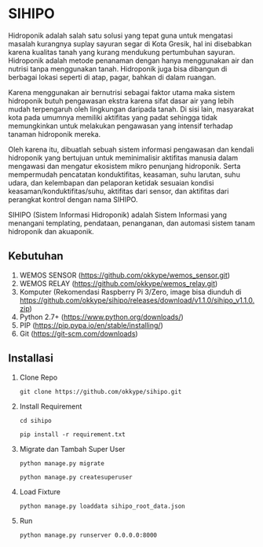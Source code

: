 # SIHIPO
Hidroponik adalah salah satu solusi yang tepat guna untuk mengatasi masalah kurangnya suplay sayuran segar di Kota Gresik, hal ini disebabkan karena kualitas tanah yang kurang mendukung pertumbuhan sayuran. Hidroponik adalah metode penanaman dengan hanya menggunakan air dan nutrisi tanpa menggunakan tanah. Hidroponik juga bisa dibangun di berbagai lokasi seperti di atap, pagar, bahkan di dalam ruangan.

Karena menggunakan air bernutrisi sebagai faktor utama maka sistem hidroponik butuh pengawasan ekstra karena sifat dasar air yang lebih mudah terpengaruh oleh lingkungan daripada tanah. Di sisi lain, masyarakat kota pada umumnya memiliki aktifitas yang padat sehingga tidak memungkinkan untuk melakukan pengawasan yang intensif terhadap tanaman hidroponik mereka.

Oleh karena itu, dibuatlah sebuah sistem informasi pengawasan dan kendali hidroponik yang bertujuan untuk meminimalisir aktifitas manusia dalam mengawasi dan mengatur ekosistem mikro penunjang hidroponik. Serta mempermudah pencatatan konduktifitas, keasaman, suhu larutan, suhu udara, dan kelembapan dan pelaporan ketidak sesuaian kondisi keasaman/konduktifitas/suhu, aktifitas dari sensor, dan aktifitas dari perangkat kontrol dengan nama SIHIPO.

SIHIPO (Sistem Informasi Hidroponik) adalah Sistem Informasi yang menangani templating, pendataan, penanganan, dan automasi sistem tanam hidroponik dan akuaponik.

## Kebutuhan

1. WEMOS SENSOR (https://github.com/okkype/wemos_sensor.git)
2. WEMOS RELAY (https://github.com/okkype/wemos_relay.git)
3. Komputer (Rekomendasi Raspberry Pi 3/Zero, image bisa diunduh di https://github.com/okkype/sihipo/releases/download/v1.1.0/sihipo_v1.1.0.zip)
4. Python 2.7+ (https://www.python.org/downloads/)
5. PIP (https://pip.pypa.io/en/stable/installing/)
6. Git (https://git-scm.com/downloads)

## Installasi

1. Clone Repo

   `git clone https://github.com/okkype/sihipo.git`

2. Install Requirement

   `cd sihipo`

   `pip install -r requirement.txt`

3. Migrate dan Tambah Super User

   `python manage.py migrate`

   `python manage.py createsuperuser`

4. Load Fixture

   `python manage.py loaddata sihipo_root_data.json`

5. Run

   `python manage.py runserver 0.0.0.0:8000`
